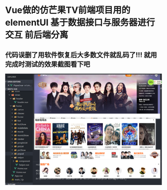 # Vue做的仿芒果TV前端项目用的elementUI 基于数据接口与服务器进行交互 前后端分离
##  代码误删了用软件恢复后大多数文件就乱码了!!! 就用完成时测试的效果截图看下吧


![image](https://github.com/Hua-Min/mgTV-front-vue/blob/master/mgtv-front-vue.png)
